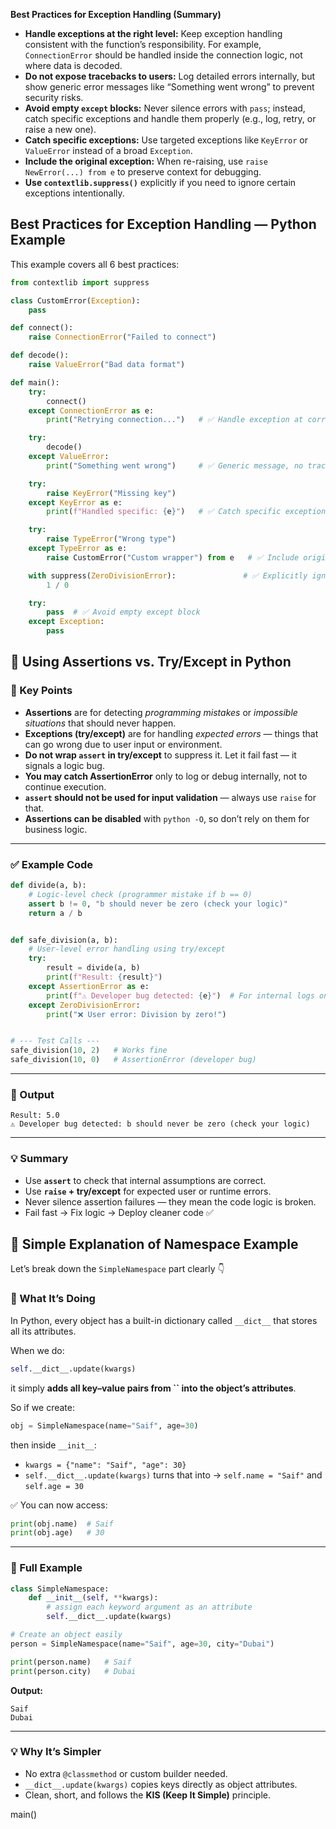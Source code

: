 **Best Practices for Exception Handling (Summary)**

* **Handle exceptions at the right level:** Keep exception handling consistent with the function’s responsibility. For example, `ConnectionError` should be handled inside the connection logic, not where data is decoded.
* **Do not expose tracebacks to users:** Log detailed errors internally, but show generic error messages like “Something went wrong” to prevent security risks.
* **Avoid empty `except` blocks:** Never silence errors with `pass`; instead, catch specific exceptions and handle them properly (e.g., log, retry, or raise a new one).
* **Catch specific exceptions:** Use targeted exceptions like `KeyError` or `ValueError` instead of a broad `Exception`.
* **Include the original exception:** When re-raising, use `raise NewError(...) from e` to preserve context for debugging.
* **Use `contextlib.suppress()`** explicitly if you need to ignore certain exceptions intentionally.

##  Best Practices for Exception Handling — Python Example

This example covers all 6 best practices:

```python
from contextlib import suppress

class CustomError(Exception):
    pass

def connect():
    raise ConnectionError("Failed to connect")

def decode():
    raise ValueError("Bad data format")

def main():
    try:
        connect()
    except ConnectionError as e:
        print("Retrying connection...")   # ✅ Handle exception at correct level

    try:
        decode()
    except ValueError:
        print("Something went wrong")     # ✅ Generic message, no traceback exposed

    try:
        raise KeyError("Missing key")
    except KeyError as e:
        print(f"Handled specific: {e}")   # ✅ Catch specific exception

    try:
        raise TypeError("Wrong type")
    except TypeError as e:
        raise CustomError("Custom wrapper") from e   # ✅ Include original exception

    with suppress(ZeroDivisionError):               # ✅ Explicitly ignore with suppress()
        1 / 0

    try:
        pass  # ✅ Avoid empty except block
    except Exception:
        pass
```

## 🧠 Using Assertions vs. Try/Except in Python

### 🔹 Key Points

* **Assertions** are for detecting *programming mistakes* or *impossible situations* that should never happen.
* **Exceptions (try/except)** are for handling *expected errors* — things that can go wrong due to user input or environment.
* **Do not wrap `assert` in try/except** to suppress it. Let it fail fast — it signals a logic bug.
* **You may catch AssertionError** only to log or debug internally, not to continue execution.
* **`assert` should not be used for input validation** — always use `raise` for that.
* **Assertions can be disabled** with `python -O`, so don’t rely on them for business logic.

---

### ✅ Example Code

```python
def divide(a, b):
    # Logic-level check (programmer mistake if b == 0)
    assert b != 0, "b should never be zero (check your logic)"
    return a / b


def safe_division(a, b):
    # User-level error handling using try/except
    try:
        result = divide(a, b)
        print(f"Result: {result}")
    except AssertionError as e:
        print(f"⚠️ Developer bug detected: {e}")  # For internal logs only
    except ZeroDivisionError:
        print("❌ User error: Division by zero!")


# --- Test Calls ---
safe_division(10, 2)   # Works fine
safe_division(10, 0)   # AssertionError (developer bug)
```

---

### 🧾 Output

```
Result: 5.0
⚠️ Developer bug detected: b should never be zero (check your logic)
```

---

### 💡 Summary

* Use **`assert`** to check that internal assumptions are correct.
* Use **`raise` + try/except** for expected user or runtime errors.
* Never silence assertion failures — they mean the code logic is broken.
* Fail fast → Fix logic → Deploy cleaner code ✅


## 🧩 Simple Explanation of Namespace Example

Let’s break down the `SimpleNamespace` part clearly 👇

### 🔹 What It’s Doing

In Python, every object has a built-in dictionary called `__dict__` that stores all its attributes.

When we do:

```python
self.__dict__.update(kwargs)
```

it simply **adds all key–value pairs from **``** into the object’s attributes**.

So if we create:

```python
obj = SimpleNamespace(name="Saif", age=30)
```

then inside `__init__`:

* `kwargs = {"name": "Saif", "age": 30}`
* `self.__dict__.update(kwargs)` turns that into → `self.name = "Saif"` and `self.age = 30`

✅ You can now access:

```python
print(obj.name)  # Saif
print(obj.age)   # 30
```

---

### 🔹 Full Example

```python
class SimpleNamespace:
    def __init__(self, **kwargs):
        # assign each keyword argument as an attribute
        self.__dict__.update(kwargs)

# Create an object easily
person = SimpleNamespace(name="Saif", age=30, city="Dubai")

print(person.name)   # Saif
print(person.city)   # Dubai
```

**Output:**

```
Saif
Dubai
```

---

### 💡 Why It’s Simpler

* No extra `@classmethod` or custom builder needed.
* `__dict__.update(kwargs)` copies keys directly as object attributes.
* Clean, short, and follows the **KIS (Keep It Simple)** principle.



main()



